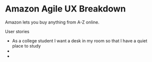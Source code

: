 # Amazon Agile UX Breakdown
Amazon lets you buy anything from A-Z online.

User stories
<ul>
  <li>As a college student I want a desk in my room so that I have a quiet place to study</li>
  <li></li>
  <li></li>
</ul>


